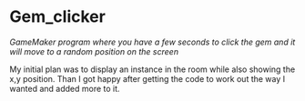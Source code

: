 # Gem_clicker
_GameMaker program where you have a few seconds to click the gem and it will move to a random position on the screen_

My initial plan was to display an instance in the room while also showing the x,y position.
Than I got happy after getting the code to work out the way I wanted and added more to it.


